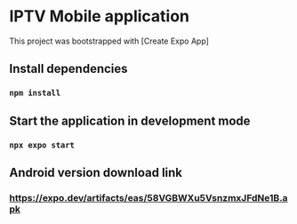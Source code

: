 # IPTV Mobile application

This project was bootstrapped with [Create Expo App]

## Install dependencies

### `npm install`

## Start the application in development mode

### `npx expo start`

## Android version download link

### https://expo.dev/artifacts/eas/58VGBWXu5VsnzmxJFdNe1B.apk
